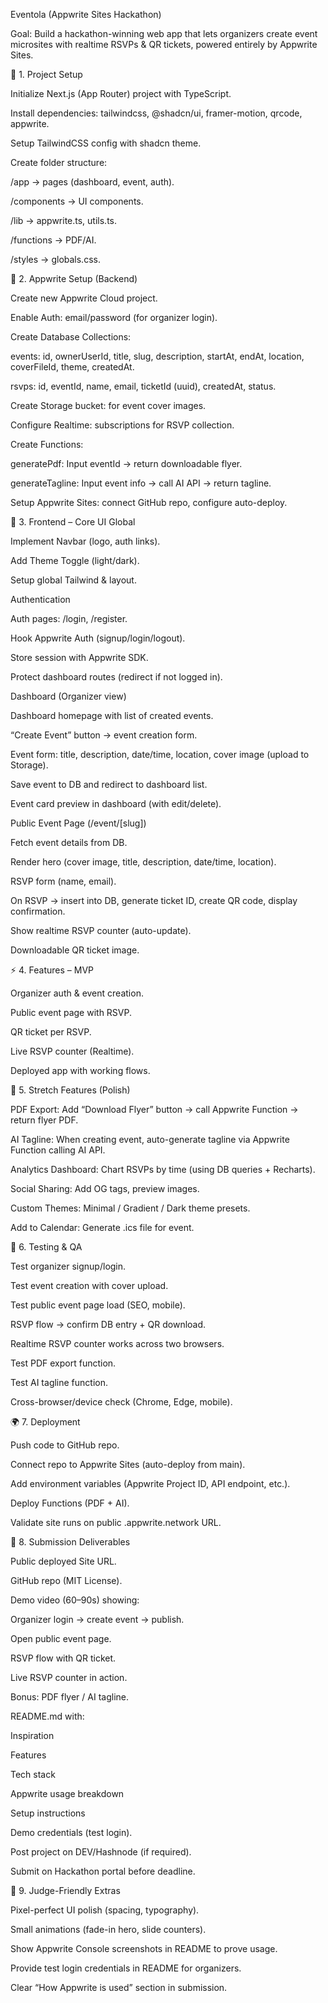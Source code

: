 Eventola (Appwrite Sites Hackathon)

Goal: Build a hackathon-winning web app that lets organizers create event microsites with realtime RSVPs & QR tickets, powered entirely by Appwrite Sites.

📂 1. Project Setup

 Initialize Next.js (App Router) project with TypeScript.

 Install dependencies: tailwindcss, @shadcn/ui, framer-motion, qrcode, appwrite.

 Setup TailwindCSS config with shadcn theme.

 Create folder structure:

/app → pages (dashboard, event, auth).

/components → UI components.

/lib → appwrite.ts, utils.ts.

/functions → PDF/AI.

/styles → globals.css.

🔑 2. Appwrite Setup (Backend)

 Create new Appwrite Cloud project.

 Enable Auth: email/password (for organizer login).

 Create Database Collections:

events: id, ownerUserId, title, slug, description, startAt, endAt, location, coverFileId, theme, createdAt.

rsvps: id, eventId, name, email, ticketId (uuid), createdAt, status.

 Create Storage bucket: for event cover images.

 Configure Realtime: subscriptions for RSVP collection.

 Create Functions:

generatePdf: Input eventId → return downloadable flyer.

generateTagline: Input event info → call AI API → return tagline.

 Setup Appwrite Sites: connect GitHub repo, configure auto-deploy.

🎨 3. Frontend – Core UI
Global

 Implement Navbar (logo, auth links).

 Add Theme Toggle (light/dark).

 Setup global Tailwind & layout.

Authentication

 Auth pages: /login, /register.

 Hook Appwrite Auth (signup/login/logout).

 Store session with Appwrite SDK.

 Protect dashboard routes (redirect if not logged in).

Dashboard (Organizer view)

 Dashboard homepage with list of created events.

 “Create Event” button → event creation form.

 Event form: title, description, date/time, location, cover image (upload to Storage).

 Save event to DB and redirect to dashboard list.

 Event card preview in dashboard (with edit/delete).

Public Event Page (/event/[slug])

 Fetch event details from DB.

 Render hero (cover image, title, description, date/time, location).

 RSVP form (name, email).

 On RSVP → insert into DB, generate ticket ID, create QR code, display confirmation.

 Show realtime RSVP counter (auto-update).

 Downloadable QR ticket image.

⚡ 4. Features – MVP

 Organizer auth & event creation.

 Public event page with RSVP.

 QR ticket per RSVP.

 Live RSVP counter (Realtime).

 Deployed app with working flows.

🚀 5. Stretch Features (Polish)

 PDF Export: Add “Download Flyer” button → call Appwrite Function → return flyer PDF.

 AI Tagline: When creating event, auto-generate tagline via Appwrite Function calling AI API.

 Analytics Dashboard: Chart RSVPs by time (using DB queries + Recharts).

 Social Sharing: Add OG tags, preview images.

 Custom Themes: Minimal / Gradient / Dark theme presets.

 Add to Calendar: Generate .ics file for event.

🧪 6. Testing & QA

 Test organizer signup/login.

 Test event creation with cover upload.

 Test public event page load (SEO, mobile).

 RSVP flow → confirm DB entry + QR download.

 Realtime RSVP counter works across two browsers.

 Test PDF export function.

 Test AI tagline function.

 Cross-browser/device check (Chrome, Edge, mobile).

🌍 7. Deployment

 Push code to GitHub repo.

 Connect repo to Appwrite Sites (auto-deploy from main).

 Add environment variables (Appwrite Project ID, API endpoint, etc.).

 Deploy Functions (PDF + AI).

 Validate site runs on public .appwrite.network URL.

🎥 8. Submission Deliverables

 Public deployed Site URL.

 GitHub repo (MIT License).

 Demo video (60–90s) showing:

Organizer login → create event → publish.

Open public event page.

RSVP flow with QR ticket.

Live RSVP counter in action.

Bonus: PDF flyer / AI tagline.

 README.md with:

Inspiration

Features

Tech stack

Appwrite usage breakdown

Setup instructions

Demo credentials (test login).

 Post project on DEV/Hashnode (if required).

 Submit on Hackathon portal before deadline.

🏅 9. Judge-Friendly Extras

 Pixel-perfect UI polish (spacing, typography).

 Small animations (fade-in hero, slide counters).

 Show Appwrite Console screenshots in README to prove usage.

 Provide test login credentials in README for organizers.

 Clear “How Appwrite is used” section in submission.
